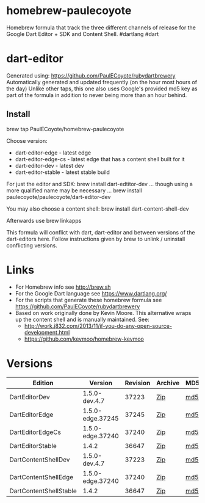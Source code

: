 homebrew-paulecoyote
====================

Homebrew formula that track the three different channels of release for the Google Dart Editor + SDK and Content Shell.  #dartlang #dart

dart-editor
===========

Generated using: https://github.com/PaulECoyote/rubydartbrewery
Automatically generated and updated frequently (on the hour most hours of the day)
Unlike other taps, this one also uses Google's provided md5 key as part of the formula in addition to never being more than an hour behind.

Install
-------
brew tap PaulECoyote/homebrew-paulecoyote

Choose version:
* dart-editor-edge - latest edge
* dart-editor-edge-cs - latest edge that has a content shell built for it
* dart-editor-dev - latest dev
* dart-editor-stable - latest stable build

For just the editor and SDK:
brew install dart-edtitor-dev
... though using a more qualified name may be necessary ...
brew install paulecoyote/paulecoyote/dart-editor-dev

You may also choose a content shell:
brew install dart-content-shell-dev

Afterwards use 
brew linkapps

This formula will conflict with dart, dart-editor and between versions of the dart-editors here.  Follow instructions given by brew to unlink / uninstall conflicting versions.

Links
=====
* For Homebrew info see http://brew.sh
* For the Google Dart language see https://www.dartlang.org/
* For the scripts that generate these homebrew formula see https://github.com/PaulECoyote/rubydartbrewery
* Based on work originally done by Kevin Moore. This alternative wraps up the content shell and is manually maintained.  See: 
    * http://work.j832.com/2013/11/if-you-do-any-open-source-development.html
    * https://github.com/kevmoo/homebrew-kevmoo

Versions
========
| Edition | Version | Revision | Archive | MD5 | Notes |
| ------- | ------- | -------- | ------- | --- | ----- |
| DartEditorDev | 1.5.0-dev.4.7 | 37223 | [Zip](http://storage.googleapis.com/dart-archive/channels/dev/release/37223/editor/darteditor-macos-x64.zip) | [md5](http://storage.googleapis.com/dart-archive/channels/dev/release/37223/editor/darteditor-macos-x64.zip.md5sum) | [Changes](http://storage.googleapis.com/dart-archive/channels/dev/release/latest/changelog.html) |
| DartEditorEdge | 1.5.0-edge.37245 | 37245 | [Zip](http://storage.googleapis.com/dart-archive/channels/be/raw/37245/editor/darteditor-macos-x64.zip) | [md5](http://storage.googleapis.com/dart-archive/channels/be/raw/37245/editor/darteditor-macos-x64.zip.md5sum) | - |
| DartEditorEdgeCs | 1.5.0-edge.37240 | 37240 | [Zip](http://storage.googleapis.com/dart-archive/channels/be/raw/37240/editor/darteditor-macos-x64.zip) | [md5](http://storage.googleapis.com/dart-archive/channels/be/raw/37240/editor/darteditor-macos-x64.zip.md5sum) | - |
| DartEditorStable | 1.4.2 | 36647 | [Zip](http://storage.googleapis.com/dart-archive/channels/stable/release/36647/editor/darteditor-macos-x64.zip) | [md5](http://storage.googleapis.com/dart-archive/channels/stable/release/36647/editor/darteditor-macos-x64.zip.md5sum) | [Changes](http://storage.googleapis.com/dart-archive/channels/stable/release/latest/changelog.html) |
| DartContentShellDev | 1.5.0-dev.4.7 | 37223 | [Zip](http://storage.googleapis.com/dart-archive/channels/dev/release/37223/dartium/content_shell-macos-ia32-release.zip) | [md5](http://storage.googleapis.com/dart-archive/channels/dev/release/37223/dartium/content_shell-macos-ia32-release.zip.md5sum) | - |
| DartContentShellEdge | 1.5.0-edge.37240 | 37240 | [Zip](http://storage.googleapis.com/dart-archive/channels/be/raw/37240/dartium/content_shell-macos-ia32-release.zip) | [md5](http://storage.googleapis.com/dart-archive/channels/be/raw/37240/dartium/content_shell-macos-ia32-release.zip.md5sum) | - |
| DartContentShellStable | 1.4.2 | 36647 | [Zip](http://storage.googleapis.com/dart-archive/channels/stable/release/36647/dartium/content_shell-macos-ia32-release.zip) | [md5](http://storage.googleapis.com/dart-archive/channels/stable/release/36647/dartium/content_shell-macos-ia32-release.zip.md5sum) | - |
